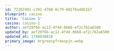 ```yaml
---
id: 72207491-c391-47b0-8c79-601f8a4861b7
blueprint: casino
title: 'Casino 1'
casino: casino-1
author: aef29f6b-ac12-4f4d-8668-ef2c762a6500
updated_by: aef29f6b-ac12-4f4d-8668-ef2c762a6500
updated_at: 1748038810
primary_image: mrgreenpfreespjn.webp
---
```

